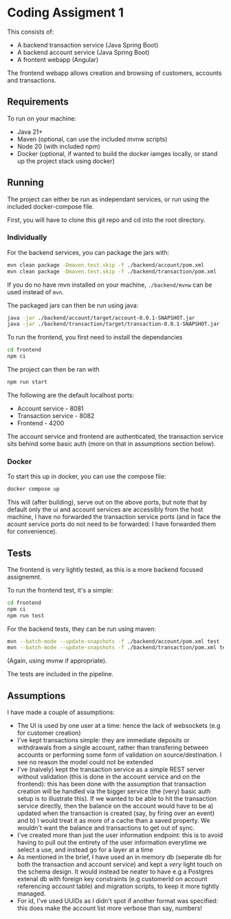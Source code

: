 # Coding Assigment 1

This consists of:

- A backend transaction service (Java Spring Boot)
- A backend account service (Java Spring Boot)
- A frontent webapp (Angular)

The frontend webapp allows creation and browsing of customers, accounts and transactions.

## Requirements

To run on your machine:

- Java 21+
- Maven (optional, can use the included mvnw scripts)
- Node 20 (with included npm)
- Docker (optional, if wanted to build the docker iamges locally, or stand up the project stack using docker)

## Running

The project can either be run as independant services, or run using the included docker-compose file.

First, you will have to clone this git repo and cd into the root directory.

### Individually

For the backend services, you can package the jars with:

```bash
mvn clean package -Dmaven.test.skip -f ./backend/account/pom.xml
mvn clean package -Dmaven.test.skip -f ./backend/transaction/pom.xml
```

If you do no have mvn installed on your machine, `./backend/mvnw` can be used instead of `mvn`.

The packaged jars can then be run using java:

```bash
java -jar ./backend/account/target/account-0.0.1-SNAPSHOT.jar
java -jar ./backend/transaction/target/transaction-0.0.1-SNAPSHOT.jar
```

To run the frontend, you first need to install the dependancies

```bash
cd frontend
npm ci
```

The project can then be ran with

```bash
npm run start
```

The following are the default localhost ports:

- Account service - 8081
- Transaction service - 8082
- Frontend - 4200

The account service and frontend are authenticated, the transaction service sits behind some basic auth (more on that in assumptions section below).

### Docker

To start this up in docker, you can use the compose file:

```bash
docker compose up
```

This will (after building), serve out on the above ports, but note that by default only the ui and account services are accessibly from the host machine, I have no forwarded the transaction service ports (and in face the acount service ports do not need to be forwarded: I have forwarded them for convenience).

## Tests

The frontend is very lightly tested, as this is a more backend focused assignemnt.

To run the frontend test, it's a simple:

```bash
cd frontend
npm ci
npm run test
```

For the backend tests, they can be run using maven:

```bash
mvn --batch-mode --update-snapshots -f ./backend/account/pom.xml test
mvn --batch-mode --update-snapshots -f ./backend/transaction/pom.xml test
```

(Again, using mvnw if appropriate).

The tests are included in the pipeline.

## Assumptions

I have made a couple of assumptions:

- The UI is used by one user at a time: hence the lack of websockets (e.g for customer creation)
- I've kept transactions simple: they are immediate deposits or withdrawals from a single account, rather than transfering between accounts or performing some form of validation on source/destination. I see no reason the model could not be extended
- I've (naively) kept the transaction service as a simple REST server without validation (this is done in the account service and on the frontend): this has been done with the assumption that transaction creation will be handled via the bigger service (the (very) basic auth setup is to illustrate this). If we wanted to be able to hit the transaction service directly, then the balance on the account would have to be a) updated when the transaction is created (say, by firing over an event) and b) I would treat it as more of a cache than a saved property. We wouldn't want the balance and transactions to get out of sync.
- I've created more than just the user information endpoint: this is to avoid having to pull out the entirety of the user information everytime we select a use, and instead go for a layer at a time
- As mentioned in the brief, I have used an in memory db (seperate db for both the transaction and account service) and kept a _very_ light touch on the schema design. It would instead be neater to have e.g a Postgres extenal db with foreign key constraints (e.g customerId on account referencing account table) and migration scripts, to keep it more tightly managed.
- For id, I've used UUIDs as I didn't spot if another format was specified: this does make the account list more verbose than say, numbers!
